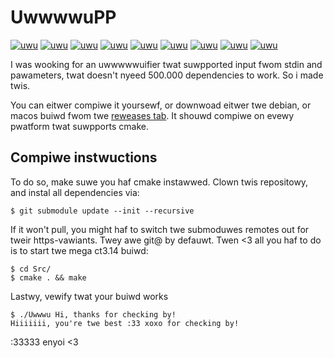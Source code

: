 # Uwwwwu<sUWP>PP</suwp>

[![uwu](https://img.shields.io/badge/uwu'd%3F-yes-AA44AA)](https://github.com/Leonetienne/UwwwuPP)
[![uwu](https://img.shields.io/badge/cute%3f-definitely!-44AAFA)](https://github.com/Leonetienne/UwwwuPP)
[![uwu](https://img.shields.io/badge/nyecessawy%3f-you%20bet!-AAAA44)](https://github.com/Leonetienne/UwwwuPP)
[![uwu](https://img.shields.io/badge/license-BSD%202%20Clause-44AA44)](https://github.com/Leonetienne/UwwwuPP)
[![uwu](https://img.shields.io/badge/test%20cuvwage-some-44AA44)](https://github.com/Leonetienne/UwwwuPP)
[![uwu](https://img.shields.io/badge/downloads-%3E1-AA44AA)](https://github.com/Leonetienne/UwwwuPP/releases/tag/1)
[![uwu](https://img.shields.io/badge/pwatform-evewytwing%20twat%20runs%20cmake-00589D)](https://github.com/Leonetienne/UwwwuPP)
[![uwu](https://img.shields.io/badge/eviw%20pwopwietawy%20softwawe%3f-nyeva%20eva-44AAFA)](https://github.com/Leonetienne/UwwwuPP)
[![uwu](https://img.shields.io/badge/badges%3f-all%20of%20twem-AA44AA)](https://github.com/Leonetienne/UwwwuPP)

I was wooking for an uwwwwwuifier twat suwpported input fwom
stdin and pawameters, twat doesn't nyeed 500.000 dependencies to work.
So i made twis.

You can eitwer compiwe it yoursewf, or downwoad eitwer twe debian, or macos buiwd fwom twe [reweases tab](https://github.com/Leonetienne/UwwwuPP/releases). It shouwd compiwe on evewy pwatform twat suwpports cmake.

## Compiwe instwuctions
To do so, make suwe you haf cmake instawwed.
Clown twis repositowy, and instal all dependencies via:
```
$ git submodule update --init --recursive
```

If it won't pull, you might haf to switch twe submoduwes remotes out for tweir https-vawiants. Twey awe git@ by defauwt.
Twen <3 all you haf to do is to start twe mega ct3.14 buiwd:
```
$ cd Src/
$ cmake . && make
```

Lastwy, vewify twat your buiwd works
```
$ ./Uwwwu Hi, thanks for checking by!
Hiiiiiii, you're twe best :33 xoxo for checking by!
```

:33333 enyoi <3
